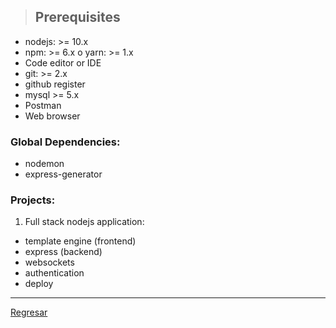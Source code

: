 >## Prerequisites

- nodejs: >= 10.x
- npm: >= 6.x o yarn: >= 1.x
- Code editor or IDE
- git: >= 2.x
- github register
- mysql >= 5.x
- Postman
- Web browser

### Global Dependencies:
- nodemon
- express-generator

### Projects:

1. Full stack nodejs application:
* template engine (frontend)
* express (backend)
* websockets
* authentication
* deploy

<hr/>

<a href="./README.md">Regresar</a>